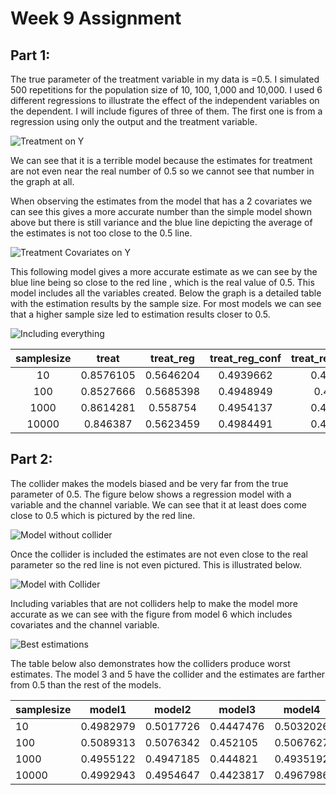
# Week 9 Assignment 

## Part 1: 

The true parameter of the treatment variable in my data is =0.5. I simulated 500 repetitions for the population size of 10, 100, 1,000 and 10,000. I used 6 different regressions to illustrate the effect of the independent variables on the dependent. I will include figures of three of them. The first one is from a regression using only the output and the treatment variable. 


![Treatment on Y](img/simple_m1.png)

We can see that it is a terrible model because the estimates for treatment are not even near the real number of 0.5 so we cannot see that number in the graph at all. 

When observing the estimates from the model that has a 2 covariates we can see this gives a more accurate number than the simple model shown above but there is still variance and the blue line depicting the average of the estimates is not too close to the 0.5 line. 

![Treatment Covariates on Y](img/covariates_m3.png)


This following model gives a more accurate estimate as we can see by the blue line being so close to the red line , which is the real value of 0.5. This model includes all the variables created. Below the graph is a detailed table with the estimation results by the sample size. For most models we can see that a higher sample size led to estimation results closer to 0.5.

![Including everything](img/bestfit_m6.png)


|   samplesize  |   **treat**   |  **treat_reg**  | **treat_reg_conf** | **treat_reg_conf_cov** | **treat_reg_conf_cov_cov** | **treat_reg_cov_conf** |
|:------------:|:------------:|:--------------:|:------------------:|:-----------------------:|:---------------------------:|:----------------------:|
|      10       |    0.8576105 |    0.5646204   |      0.4939662     |        0.4926975         |          0.5007111          |         0.5003421       |
|     100       |    0.8527666 |    0.5685398   |      0.4948949     |        0.489905          |          0.5012968          |         0.502144        |
|     1000      |    0.8614281 |    0.558754    |      0.4954137     |        0.4961921         |          0.4941667          |         0.4942273       |
|     10000     |    0.846387  |    0.5623459   |      0.4984491     |        0.4994617         |          0.4959594          |         0.4944329       |


## Part 2:

The collider makes the models biased and be very far from the true parameter of 0.5. The figure below shows a regression model with a variable and the channel variable. We can see that it at least does come close to 0.5 which is pictured by the red line. 


![Model without collider](img/model2.png)

Once the collider is included the estimates are not even close to the real parameter so the red line is not even pictured. This is illustrated below. 

![Model with Collider](img/model3_collider.png)


Including variables that are not colliders help to make the model more accurate as we can see with the figure from model 6 which includes covariates and the channel variable. 

![Best estimations](img/model6.png)

The table below also demonstrates how the colliders produce worst estimates. The model 3 and 5 have the collider and the estimates are farther from 0.5 than the rest of the models. 


| samplesize | model1    | model2    | model3    | model4    | model5    | model6    |
|-----------|-----------|-----------|-----------|-----------|-----------|-----------|
| 10        | 0.4982979 | 0.5017726 | 0.4447476 | 0.5032026 | 0.4812069 | 0.5013121 |
| 100       | 0.5089313 | 0.5076342 | 0.452105  | 0.5067627 | 0.4809594 | 0.5006137 |
| 1000      | 0.4955122 | 0.4947185 | 0.444821  | 0.4935192 | 0.4797296 | 0.4981278 |
| 10000     | 0.4992943 | 0.4954647 | 0.4423817 | 0.4967986 | 0.4791314 | 0.4982367 |
 
